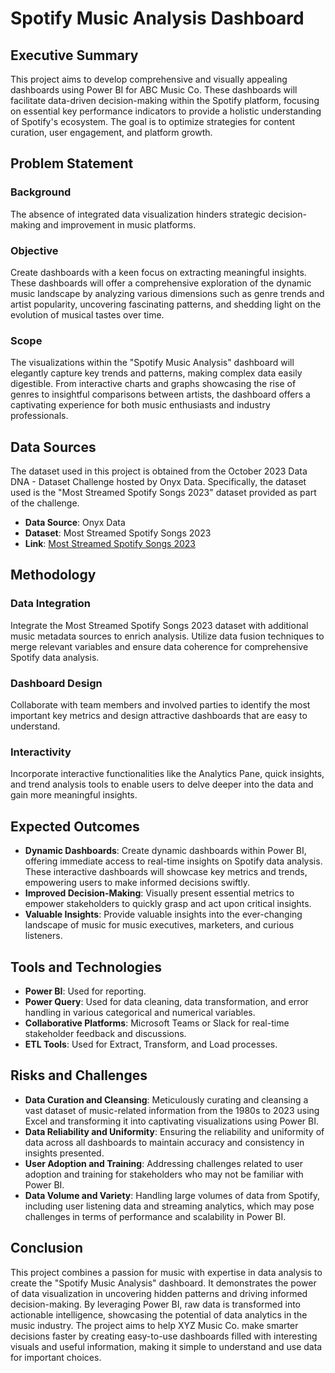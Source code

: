 # Spotify Music Analysis Dashboard

## Executive Summary

This project aims to develop comprehensive and visually appealing dashboards using Power BI for ABC Music Co. These dashboards will facilitate data-driven decision-making within the Spotify platform, focusing on essential key performance indicators to provide a holistic understanding of Spotify's ecosystem. The goal is to optimize strategies for content curation, user engagement, and platform growth.

## Problem Statement

### Background
The absence of integrated data visualization hinders strategic decision-making and improvement in music platforms.

### Objective
Create dashboards with a keen focus on extracting meaningful insights. These dashboards will offer a comprehensive exploration of the dynamic music landscape by analyzing various dimensions such as genre trends and artist popularity, uncovering fascinating patterns, and shedding light on the evolution of musical tastes over time.

### Scope
The visualizations within the "Spotify Music Analysis" dashboard will elegantly capture key trends and patterns, making complex data easily digestible. From interactive charts and graphs showcasing the rise of genres to insightful comparisons between artists, the dashboard offers a captivating experience for both music enthusiasts and industry professionals.

## Data Sources

The dataset used in this project is obtained from the October 2023 Data DNA - Dataset Challenge hosted by Onyx Data. Specifically, the dataset used is the "Most Streamed Spotify Songs 2023" dataset provided as part of the challenge.

- **Data Source**: Onyx Data
- **Dataset**: Most Streamed Spotify Songs 2023
- **Link**: [Most Streamed Spotify Songs 2023](https://onyxdata.ck.page/a12261b1fb)

## Methodology

### Data Integration
Integrate the Most Streamed Spotify Songs 2023 dataset with additional music metadata sources to enrich analysis. Utilize data fusion techniques to merge relevant variables and ensure data coherence for comprehensive Spotify data analysis.

### Dashboard Design
Collaborate with team members and involved parties to identify the most important key metrics and design attractive dashboards that are easy to understand.

### Interactivity
Incorporate interactive functionalities like the Analytics Pane, quick insights, and trend analysis tools to enable users to delve deeper into the data and gain more meaningful insights.

## Expected Outcomes

- **Dynamic Dashboards**: Create dynamic dashboards within Power BI, offering immediate access to real-time insights on Spotify data analysis. These interactive dashboards will showcase key metrics and trends, empowering users to make informed decisions swiftly.
- **Improved Decision-Making**: Visually present essential metrics to empower stakeholders to quickly grasp and act upon critical insights.
- **Valuable Insights**: Provide valuable insights into the ever-changing landscape of music for music executives, marketers, and curious listeners.

## Tools and Technologies

- **Power BI**: Used for reporting.
- **Power Query**: Used for data cleaning, data transformation, and error handling in various categorical and numerical variables.
- **Collaborative Platforms**: Microsoft Teams or Slack for real-time stakeholder feedback and discussions.
- **ETL Tools**: Used for Extract, Transform, and Load processes.

## Risks and Challenges

- **Data Curation and Cleansing**: Meticulously curating and cleansing a vast dataset of music-related information from the 1980s to 2023 using Excel and transforming it into captivating visualizations using Power BI.
- **Data Reliability and Uniformity**: Ensuring the reliability and uniformity of data across all dashboards to maintain accuracy and consistency in insights presented.
- **User Adoption and Training**: Addressing challenges related to user adoption and training for stakeholders who may not be familiar with Power BI.
- **Data Volume and Variety**: Handling large volumes of data from Spotify, including user listening data and streaming analytics, which may pose challenges in terms of performance and scalability in Power BI.

## Conclusion

This project combines a passion for music with expertise in data analysis to create the "Spotify Music Analysis" dashboard. It demonstrates the power of data visualization in uncovering hidden patterns and driving informed decision-making. By leveraging Power BI, raw data is transformed into actionable intelligence, showcasing the potential of data analytics in the music industry. The project aims to help XYZ Music Co. make smarter decisions faster by creating easy-to-use dashboards filled with interesting visuals and useful information, making it simple to understand and use data for important choices.
